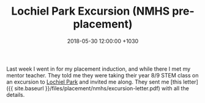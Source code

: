 ﻿---
layout: post
title:  "Lochiel Park Excursion (NMHS pre-placement)"
date:   2018-05-30 12:00:00 +1030
categories: MTeach nmhsPlacement
tags: [1-1, 1-3, 4-1, 4-4, 6-3, 7-1, 7-3, 7-4]
---

Last week I went in for my placement induction, and while there I met my mentor teacher. They told me they were taking their year 8/9 STEM class on an excursion to [Lochiel Park](https://renewalsa.sa.gov.au/projects/lochiel-park/) and invited me along. They sent me [this letter]({{ site.baseurl }}/files/placement/nmhs/excursion-letter.pdf) with all the details.


